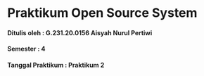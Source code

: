 # Praktikum Open Source System
#### Ditulis oleh : G.231.20.0156 Aisyah Nurul Pertiwi
#### Semester : 4
#### Tanggal Praktikum : Praktikum 2
